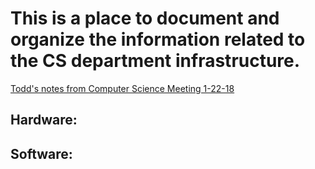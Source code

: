 # This is a place to document and organize the information related to the CS department infrastructure.

[Todd's notes from Computer Science Meeting 1-22-18](https://pomona.box.com/s/gq4gycwbhukrmvce7q2rreukubxt5hll)

## Hardware:


## Software:
